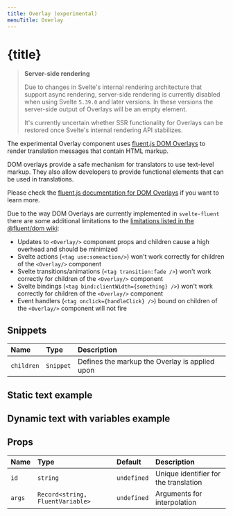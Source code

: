 ```yaml
---
title: Overlay (experimental)
menuTitle: Overlay
---
```


<script>
	import { OverlayDynamicTextExample, OverlayStaticTextExample } from '$lib/rendered-examples';
</script>

# {title}

> **Server-side rendering**
>
> Due to changes in Svelte's internal rendering architecture that support async rendering,
> server-side rendering is currently disabled when using Svelte `5.39.0` and later versions.
> In these versions the server-side output of Overlays will be an empty element.
>
> It's currently uncertain whether SSR functionality for Overlays can be restored once
> Svelte's internal rendering API stabilizes.

The experimental Overlay component uses [fluent.js DOM Overlays](https://github.com/projectfluent/fluent.js/wiki/DOM-Overlays)
to render translation messages that contain HTML markup.

DOM overlays provide a safe mechanism for translators to use text-level markup.
They also allow developers to provide functional elements that can be used in translations.

Please check the [fluent.js documentation for DOM Overlays](https://github.com/projectfluent/fluent.js/wiki/DOM-Overlays)
if you want to learn more.

Due to the way DOM Overlays are currently implemented in `svelte-fluent` there are some additional limitations
to the [limitations listed in the @fluent/dom wiki](https://github.com/projectfluent/fluent.js/wiki/DOM-Overlays#limitations):

- Updates to `<Overlay/>` component props and children cause a high overhead and should be minimized
- Svelte actions (`<tag use:someaction/>`) won't work correctly for children of the `<Overlay/>` component
- Svelte transitions/animations (`<tag transition:fade />`) won't work correctly for children of the `<Overlay/>` component
- Svelte bindings (`<tag bind:clientWidth={something} />`) won't work correctly for children of the `<Overlay/>` component
- Event handlers (`<tag onclick={handleClick} />`) bound on children of the `<Overlay/>` component will not fire

## Snippets

| Name       | Type      | Description                                    |
| :--------- | :-------- | :--------------------------------------------- |
| `children` | `Snippet` | Defines the markup the Overlay is applied upon |

## Static text example

<OverlayStaticTextExample />

## Dynamic text with variables example

<OverlayDynamicTextExample />

## Props

| Name   | Type                             | Default     | Description                           |
| :----- | :------------------------------- | :---------- | :------------------------------------ |
| `id`   | `string`                         | `undefined` | Unique identifier for the translation |
| `args` | `Record<string, FluentVariable>` | `undefined` | Arguments for interpolation           |
